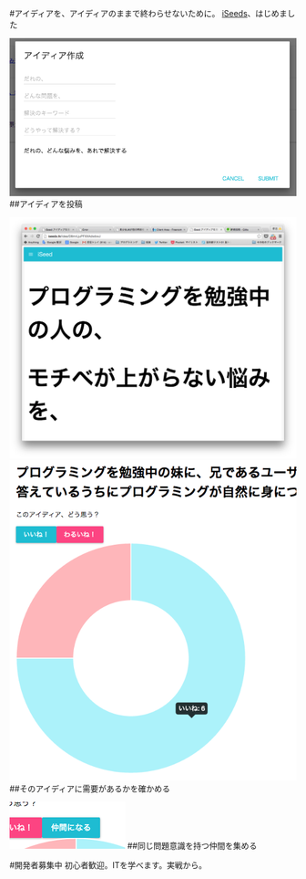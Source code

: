 #アイディアを、アイディアのままで終わらせないために。
<a href='http://iseeds.tk'>iSeeds</a>、はじめました

![](public/form.png)
##アイディアを投稿

![](public/idea.png)
![](public/anke-to.png)
##そのアイディアに需要があるかを確かめる

![](public/atumeru.png)
##同じ問題意識を持つ仲間を集める

#開発者募集中
初心者歓迎。ITを学べます。実戦から。
